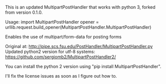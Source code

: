 This is an updated MultipartPostHandler that works with python 3, forked from
version 0.1.0.

Usage:
import MultipartPostHandler
opener = urllib.request.build_opener(MultipartPostHandler.MultipartPostHandler)

Enables the use of multipart/form-data for posting forms

Original at: http://pipe.scs.fsu.edu/PostHandler/MultipartPostHandler.py
Updated python2 version for utf-8 systems: https://github.com/sergiomb2/MultipartPostHandler2/

You can install the python 2 version using "pip install MultipartPostHandler".

I'll fix the license issues as soon as I figure out how to.
